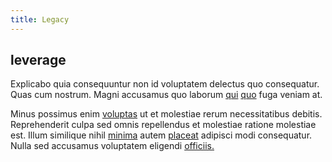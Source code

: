```yaml
---
title: Legacy
---
```


## leverage

Explicabo quia consequuntur non id voluptatem delectus quo consequatur. Quas cum nostrum. Magni accusamus quo laborum [qui](/dolore/odio/dignissimos/nemo/tools_&_music.md) [quo](/facere/temporibus/adipisci/praesentium/alley_cliff.md) fuga veniam at.

Minus possimus enim [voluptas](/dolore/odio/neque/ergonomic.md) ut et molestiae rerum necessitatibus debitis. Reprehenderit culpa sed omnis repellendus et molestiae ratione molestiae est. Illum similique nihil [minima](/facere/temporibus/adipisci/credit_card_account.md) autem [placeat](/facere/temporibus/consequatur/licensed_soft_shirt.md) adipisci modi consequatur. Nulla sed accusamus voluptatem eligendi [officiis.](/in/transmit_licensed.md)

